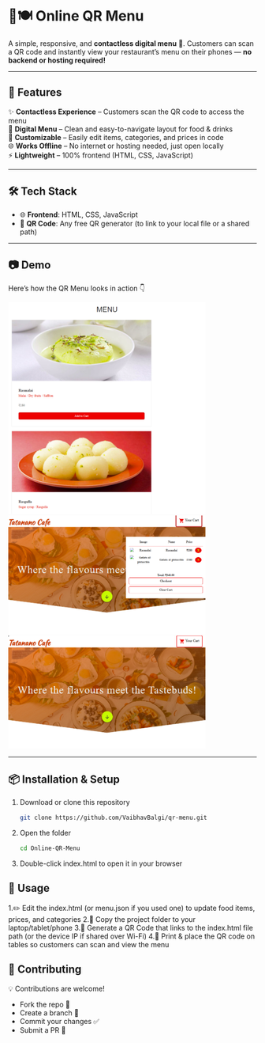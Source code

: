 # 📱🍽️ Online QR Menu  

A simple, responsive, and **contactless digital menu** 🥢. Customers can scan a QR code and instantly view your restaurant’s menu on their phones — **no backend or hosting required!**  

---

## 🚀 Features  

✨ **Contactless Experience** – Customers scan the QR code to access the menu  
📖 **Digital Menu** – Clean and easy-to-navigate layout for food & drinks  
🎨 **Customizable** – Easily edit items, categories, and prices in code  
🌐 **Works Offline** – No internet or hosting needed, just open locally  
⚡ **Lightweight** – 100% frontend (HTML, CSS, JavaScript)  

---

## 🛠️ Tech Stack  

- 🌐 **Frontend**: HTML, CSS, JavaScript  
- 📲 **QR Code**: Any free QR generator (to link to your local file or a shared path)  

---

## 📷 Demo  

Here’s how the QR Menu looks in action 👇  

<img src="Screenshots/Sc1.png" alt="Menu Screenshot 1" width="400">  
<img src="Screenshots/Sc2.png" alt="Menu Screenshot 2" width="400">  
<img src="Screenshots/Sc3.png" alt="Menu Screenshot 3" width="400">  
 

---

## 📦 Installation & Setup  

1. Download or clone this repository  
   ```bash
   git clone https://github.com/VaibhavBalgi/qr-menu.git
2. Open the folder  
   ```bash
   cd Online-QR-Menu
3. Double-click index.html to open it in your browser

## 🔗 Usage

1.✏️ Edit the index.html (or menu.json if you used one) to update food items, prices, and categories
2.📂 Copy the project folder to your laptop/tablet/phone
3.📱 Generate a QR Code that links to the index.html file path (or the device IP if shared over Wi-Fi)
4.🧾 Print & place the QR code on tables so customers can scan and view the menu

## 🤝 Contributing  

💡 Contributions are welcome!  
- Fork the repo 🍴  
- Create a branch 🌿  
- Commit your changes ✅  
- Submit a PR 🚀  
